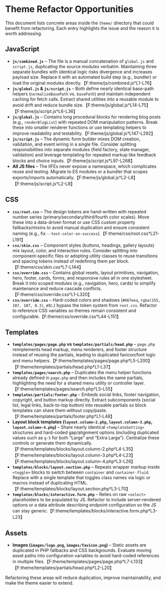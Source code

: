 # Theme Refactor Opportunities

This document lists concrete areas inside the `theme/` directory that could benefit from refactoring. Each entry highlights the issue and the reason it is worth addressing.

## JavaScript

- **`js/combined.js`** – The file is a manual concatenation of `global.js` and `script.js`, duplicating the source modules verbatim. Maintaining three separate bundles with identical logic risks divergence and increases payload size. Replace it with an automated build step (e.g., bundler) or load the original modules directly.【F:theme/js/combined.js†L1-L76】
- **`js/global.js` & `js/script.js`** – Both define nearly identical base-path helpers (`normalizeBasePath` vs. `basePath`) and maintain independent caching for fetch calls. Extract shared utilities into a reusable module to avoid drift and reduce bundle size.【F:theme/js/global.js†L14-L75】【F:theme/js/script.js†L6-L36】
- **`js/global.js`** – Contains long procedural blocks for rendering blog posts (e.g., `renderBlogList`) with repeated DOM manipulation patterns. Break these into smaller renderer functions or use templating helpers to improve readability and testability.【F:theme/js/global.js†L147-L292】
- **`js/script.js`** – The dynamic form builder mixes DOM creation, validation, and event wiring in a single file. Consider splitting responsibilities into separate modules (field factory, state manager, validation) and leverage templating for repeated markup like feedback blocks and choice inputs.【F:theme/js/script.js†L97-L268】
- **All JS files** – The IIFEs never expose a namespace, which complicates reuse and testing. Migrate to ES modules or a bundler that scopes exports/imports automatically.【F:theme/js/global.js†L2-L8】【F:theme/js/script.js†L2-L8】

## CSS

- **`css/root.css`** – The design tokens are hand-written with repeated number series (primary/secondary/third/fourth color scales). Move these into a data-driven format or use CSS custom property fallbacks/mixins to avoid manual duplication and ensure consistent naming (e.g., fix `--text-color-on-success`).【F:theme/css/root.css†L21-L191】
- **`css/skin.css`** – Component styles (buttons, headings, gallery layouts) mix layout, color, and interaction rules. Consider splitting into component-specific files or adopting utility classes to reuse transitions and spacing tokens instead of redefining them per block.【F:theme/css/skin.css†L7-L144】
- **`css/override.css`** – Contains global resets, layout primitives, navigation, hero, footer, cards, forms, and responsive rules all in one stylesheet. Break it into scoped modules (e.g., navigation, hero, cards) to simplify maintenance and reduce cascade conflicts.【F:theme/css/override.css†L1-L320】
- **`css/override.css`** – Hard-coded colors and shadows (`#667eea`, `rgba(255, 107, 107, 0.3)`, etc.) bypass the token system from `root.css`. Refactor to reference CSS variables so themes remain consistent and configurable.【F:theme/css/override.css†L44-L151】

## Templates

- **`templates/pages/page.php` vs `templates/partials/head.php`** – `page.php` reimplements head markup, menu renderers, and footer structure instead of reusing the partials, leading to duplicated favicon/font logic and menu helpers.【F:theme/templates/pages/page.php†L5-L200】【F:theme/templates/partials/head.php†L1-L37】
- **`templates/pages/search.php`** – Duplicates the menu helper functions already defined in `page.php` and then includes the same partials, highlighting the need for a shared menu utility or controller layer.【F:theme/templates/pages/search.php†L5-L55】
- **`templates/partials/footer.php`** – Embeds social links, footer navigation, copyright, and button markup directly. Extract subcomponents (social list, legal links, back-to-top button) into reusable partials so block templates can share them without copy/paste.【F:theme/templates/partials/footer.php†L1-L48】
- **Layout block templates (`layout.column-2.php`, `layout.column-3.php`, `layout.column-4.php`)** – Share nearly identical `<templateSetting>` structures and hard-coded gap/alignment options (including duplicated values such as `g-5` for both “Large” and “Extra Large”). Centralize these controls or generate them dynamically.【F:theme/templates/blocks/layout.column-2.php†L4-L35】【F:theme/templates/blocks/layout.column-3.php†L4-L23】【F:theme/templates/blocks/layout.column-4.php†L3-L26】
- **`templates/blocks/layout.section.php`** – Repeats wrapper markup inside `<toggle>` blocks to switch between `container` and `container-fluid`. Replace with a single template that toggles class names via logic or macros instead of duplicating HTML.【F:theme/templates/blocks/layout.section.php†L3-L70】
- **`templates/blocks/interactive.form.php`** – Relies on raw `<select>` placeholders to be populated by JS. Refactor to include server-rendered options or a data attribute describing endpoint configuration so the JS can stay generic.【F:theme/templates/blocks/interactive.form.php†L3-L23】

## Assets

- **Images (`images/logo.png`, `images/favicon.png`)** – Static assets are duplicated in PHP fallbacks and CSS backgrounds. Evaluate moving asset paths into configuration variables to avoid hard-coded references in multiple files.【F:theme/templates/pages/page.php†L7-L133】【F:theme/templates/partials/head.php†L2-L20】

Refactoring these areas will reduce duplication, improve maintainability, and make the theme easier to extend.
